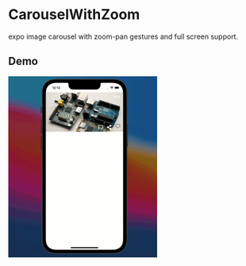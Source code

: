 # CarouselWithZoom
expo image carousel with zoom-pan gestures and full screen support. 

## Demo 
<img src="./example/fullscreenCarouselSlider.gif" width="300" style="float: left;">
